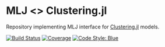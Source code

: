 # MLJ <> Clustering.jl
Repository implementing MLJ interface for 
[Clustering.jl](https://github.com/JuliaStats/Clustering.jl) models.


[![Build Status](https://travis-ci.com/alan-turing-institute/MLJClusteringInterface.jl.svg?branch=master)](https://travis-ci.com/github/alan-turing-institute/MLJClusteringInterface.jl)
[![Coverage](http://codecov.io/github/alan-turing-institute/MLJClusteringInterface.jl/coverage.svg?branch=master)](https://codecov.io/gh/alan-turing-institute/MLJClusteringInterface.jl)
[![Code Style: Blue](https://img.shields.io/badge/code%20style-blue-4495d1.svg)](https://github.com/invenia/BlueStyle)

